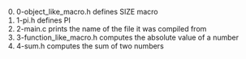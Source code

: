 0. 0-object_like_macro.h defines SIZE macro
1.  1-pi.h defines PI
2. 2-main.c prints the name of the file it was compiled from
3. 3-function_like_macro.h computes the absolute value of a number
4. 4-sum.h computes the sum of two numbers
